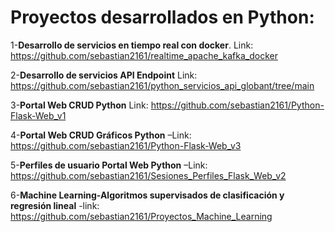 # Proyectos desarrollados en Python:

1-**Desarrollo de servicios en tiempo real con docker**. Link: https://github.com/sebastian2161/realtime_apache_kafka_docker

2-**Desarrollo de servicios API Endpoint** Link: https://github.com/sebastian2161/python_servicios_api_globant/tree/main

3-**Portal Web CRUD Python** Link: https://github.com/sebastian2161/Python-Flask-Web_v1

4-**Portal Web CRUD Gráficos Python** –Link: https://github.com/sebastian2161/Python-Flask-Web_v3

5-**Perfiles de usuario Portal Web Python** –Link: https://github.com/sebastian2161/Sesiones_Perfiles_Flask_Web_v2

6-**Machine Learning-Algoritmos supervisados de clasificación y regresión lineal** -link: https://github.com/sebastian2161/Proyectos_Machine_Learning
